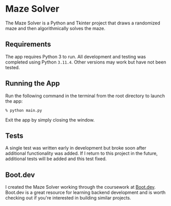 # Maze Solver

The Maze Solver is a Python and Tkinter project that draws a randomized maze and then algorithmically solves the maze.

## Requirements

The app requires Python 3 to run. All development and testing was completed using Python `3.11.4`. Other versions may work but have not been tested.

## Running the App

Run the following command in the terminal from the root directory to launch the app:

```shell
% python main.py
```

Exit the app by simply closing the window.

## Tests

A single test was written early in development but broke soon after additional functionality was added. If I return to this project in the future, additional tests will be added and this test fixed.

## Boot.dev

I created the Maze Solver working through the coursework at [Boot.dev](https://boot.dev). Boot.dev is a great resource for learning backend development and is worth checking out if you're interested in building similar projects.
